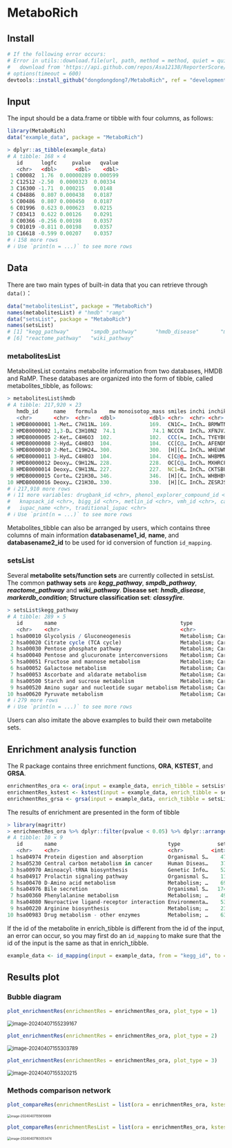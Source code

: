 # MetaboRich

## Install

```R
# If the following error occurs:
# Error in utils::download.file(url, path, method = method, quiet = quiet,  : 
#   download from 'https://api.github.com/repos/Asa12138/ReporterScore/tarball/HEAD' failed
# options(timeout = 600)
devtools::install_github("dongdongdong7/MetaboRich", ref = "development")
```

## Input

The input should be a data.frame or tibble with four columns, as follows:

```R
library(MetaboRich)
data("example_data", package = "MetaboRich")
```

```R
> dplyr::as_tibble(example_data)
# A tibble: 168 × 4
   id      logfc     pvalue   qvalue
   <chr>   <dbl>      <dbl>    <dbl>
 1 C00082  1.76  0.00000289 0.000599
 2 C12512 -2.50  0.0000323  0.00334 
 3 C16300 -1.71  0.000215   0.0148  
 4 C04886  0.807 0.000438   0.0187  
 5 C00486  0.807 0.000450   0.0187  
 6 C01996  0.623 0.000623   0.0215  
 7 C03413  0.622 0.00126    0.0291  
 8 C00366 -0.256 0.00198    0.0357  
 9 C01019 -0.811 0.00198    0.0357  
10 C16618 -0.599 0.00207    0.0357  
# ℹ 158 more rows
# ℹ Use `print(n = ...)` to see more rows
```

## Data

There are two main types of built-in data that you can retrieve through ```data()```：

```R
data("metabolitesList", package = "MetaboRich")
names(metabolitesList) # "hmdb" "ramp"
data("setsList", package = "MetaboRich")
names(setsList)
# [1] "kegg_pathway"       "smpdb_pathway"      "hmdb_disease"       "markerdb_condition" "classyfire"       
# [6] "reactome_pathway"   "wiki_pathway" 
```

### metabolitesList

MetabolitesList contains metabolite information from two databases, HMDB and RaMP. These databases are organized into the form of tibble, called metabolites_tibble, as follows:

```R
> metabolitesList$hmdb
# A tibble: 217,920 × 23
   hmdb_id     name   formula    mw monoisotop_mass smiles inchi inchikey foodb_id kegg_id chemspider_id chebi_id
   <chr>       <chr>  <chr>   <dbl>           <dbl> <chr>  <chr> <chr>    <chr>    <chr>   <chr>         <chr>   
 1 HMDB0000001 1-Met… C7H11N… 169.            169.  CN1C=… InCh… BRMWTNU… FDB0935… C01152  83153         50599   
 2 HMDB0000002 1,3-D… C3H10N2  74.1            74.1 NCCCN  InCh… XFNJVJP… FDB0052… C00986  415           15725   
 3 HMDB0000005 2-Ket… C4H6O3  102.            102.  CCC(=… InCh… TYEYBOS… FDB0303… C00109  57            30831   
 4 HMDB0000008 2-Hyd… C4H8O3  104.            104.  CC[C@… InCh… AFENDNX… FDB0218… C05984  389701        50613   
 5 HMDB0000010 2-Met… C19H24… 300.            300.  [H][C… InCh… WHEUWNK… FDB0218… C05299  389515        1189    
 6 HMDB0000011 3-Hyd… C4H8O3  104.            104.  C[C@@… InCh… WHBMMWS… FDB0218… C01089  83181         17066   
 7 HMDB0000012 Deoxy… C9H12N… 228.            228.  OC[C@… InCh… MXHRCPN… FDB0218… C00526  13118         16450   
 8 HMDB0000014 Deoxy… C9H13N… 227.            227.  NC1=N… InCh… CKTSBUT… FDB0218… C00881  13117         15698   
 9 HMDB0000015 Corte… C21H30… 346.            346.  [H][C… InCh… WHBHBVV… FDB0218… C05488  389582        28324   
10 HMDB0000016 Deoxy… C21H30… 330.            330.  [H][C… InCh… ZESRJSP… FDB0064… C03205  5932          16973   
# ℹ 217,910 more rows
# ℹ 11 more variables: drugbank_id <chr>, phenol_explorer_compound_id <chr>, wikipedia_id <chr>,
#   knapsack_id <chr>, bigg_id <chr>, metlin_id <chr>, vmh_id <chr>, cas_id <chr>, synonyms <list>,
#   iupac_name <chr>, traditional_iupac <chr>
# ℹ Use `print(n = ...)` to see more rows
```

Metabolites_tibble can also be arranged by users, which contains three columns of main information **databasename1_id**, **name**, and **databasename2_id** to be used for id conversion of function ```id_mapping```.

### setsList

Several **metabolite sets/function sets** are currently collected in setsList. The common **pathway sets** are ***kegg_pathway***, ***smpdb_pathway***, ***reactome_pathway*** and ***wiki_pathway***. **Disease set**: ***hmdb_disease***, ***markerdb_condition***; **Structure classification set**: ***classyfire***.

```R
> setsList$kegg_pathway
# A tibble: 289 × 5
   id       name                                        type                         metabolites metabolites_name
   <chr>    <chr>                                       <chr>                        <list>      <list>          
 1 hsa00010 Glycolysis / Gluconeogenesis                Metabolism; Carbohydrate me… <chr [31]>  <chr [31]>      
 2 hsa00020 Citrate cycle (TCA cycle)                   Metabolism; Carbohydrate me… <chr [20]>  <chr [20]>      
 3 hsa00030 Pentose phosphate pathway                   Metabolism; Carbohydrate me… <chr [37]>  <chr [37]>      
 4 hsa00040 Pentose and glucuronate interconversions    Metabolism; Carbohydrate me… <chr [59]>  <chr [59]>      
 5 hsa00051 Fructose and mannose metabolism             Metabolism; Carbohydrate me… <chr [55]>  <chr [55]>      
 6 hsa00052 Galactose metabolism                        Metabolism; Carbohydrate me… <chr [46]>  <chr [46]>      
 7 hsa00053 Ascorbate and aldarate metabolism           Metabolism; Carbohydrate me… <chr [57]>  <chr [57]>      
 8 hsa00500 Starch and sucrose metabolism               Metabolism; Carbohydrate me… <chr [37]>  <chr [37]>      
 9 hsa00520 Amino sugar and nucleotide sugar metabolism Metabolism; Carbohydrate me… <chr [118]> <chr [118]>     
10 hsa00620 Pyruvate metabolism                         Metabolism; Carbohydrate me… <chr [32]>  <chr [32]>      
# ℹ 279 more rows
# ℹ Use `print(n = ...)` to see more rows
```

Users can also imitate the above examples to build their own metabolite sets.

## Enrichment analysis function

The R package contains three enrichment functions, **ORA**, **KSTEST**, and **GRSA**.

```R
enrichmentRes_ora <- ora(input = example_data, enrich_tibble = setsList$kegg_pathway, enrich_type = "all", N_type = "database", adjust = "fdr", thread = 2)
enrichmentRes_kstest <- kstest(input = example_data, enrich_tibble = setsList$kegg_pathway, adjust = "fdr", thread = 2)
enrichmentRes_grsa <- grsa(input = example_data, enrich_tibble = setsList$kegg_pathway, adjust = "fdr", thread = 2)
```

The results of enrichment are presented in the form of tibble

```R
> library(magrittr)
> enrichmentRes_ora %>% dplyr::filter(pvalue < 0.05) %>% dplyr::arrange(pvalue)
# A tibble: 10 × 9
   id       name                                    type            set inset insetIDs direaction  pvalue  qvalue
   <chr>    <chr>                                   <chr>         <int> <int> <chr>         <dbl>   <dbl>   <dbl>
 1 hsa04974 Protein digestion and absorption        Organismal S…    47     6 C00082;…      0.515 2.48e-5 0.00716
 2 hsa05230 Central carbon metabolism in cancer     Human Diseas…    37     5 C00082;…      0.611 9.48e-5 0.0137 
 3 hsa00970 Aminoacyl-tRNA biosynthesis             Genetic Info…    52     5 C00082;…      0.451 4.89e-4 0.0471 
 4 hsa04917 Prolactin signaling pathway             Organismal S…    11     2 C00082;…      1     8.43e-3 0.609  
 5 hsa00470 D-Amino acid metabolism                 Metabolism; …    69     4 C00739;…      0     1.17e-2 0.674  
 6 hsa04976 Bile secretion                          Organismal S…   174     6 C00486;…      0.654 2.36e-2 1      
 7 hsa00360 Phenylalanine metabolism                Metabolism; …    49     3 C00082;…      0.841 2.49e-2 1      
 8 hsa04080 Neuroactive ligand-receptor interaction Environmenta…    53     3 C01996;…      0.690 3.06e-2 1      
 9 hsa00220 Arginine biosynthesis                   Metabolism; …    23     2 C00049;…      0     3.52e-2 1      
10 hsa00983 Drug metabolism - other enzymes         Metabolism; …    63     3 C16618;…      0     4.74e-2 1      
```

If the id of the metabolite in enrich_tibble is different from the id of the input, an error can occur, so you may first do an ```id_mapping``` to make sure that the id of the input is the same as that in enrich_tibble.

```R
example_data <- id_mapping(input = example_data, from = "kegg_id", to = "hmdb_id", metabolites_tibble = metabolitesList$hmdb)
```

## Results plot

### Bubble diagram

```R
plot_enrichmentRes(enrichmentRes = enrichmentRes_ora, plot_type = 1)
```

<img src=".\assets\image-20240407155239167.png" alt="image-20240407155239167" style="zoom:80%;" />

```R
plot_enrichmentRes(enrichmentRes = enrichmentRes_ora, plot_type = 2)
```

<img src=".\assets\image-20240407155303789.png" alt="image-20240407155303789" style="zoom:80%;" />

```R
plot_enrichmentRes(enrichmentRes = enrichmentRes_ora, plot_type = 3)
```

<img src=".\assets\image-20240407155320215.png" alt="image-20240407155320215" style="zoom:80%;" />

### Methods comparison network

```R
plot_compareRes(enrichmentResList = list(ora = enrichmentRes_ora, kstest = enrichmentRes_kstest, grsa = enrichmentRes_grsa), plot_type = 1)
```

<img src=".\assets\image-20240407155610689.png" alt="image-20240407155610689" style="zoom: 50%;" />

```R
plot_compareRes(enrichmentResList = list(ora = enrichmentRes_ora, kstest = enrichmentRes_kstest, grsa = enrichmentRes_grsa), plot_type = 2)
```

<img src=".\assets\image-20240407163053474.png" alt="image-20240407163053474" style="zoom:50%;" />



